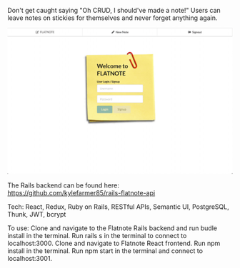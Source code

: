 Don't get caught saying "Oh CRUD, I should've made a note!" Users can leave notes on stickies for themselves and never forget anything again.

![](flatnote.gif)

The Rails backend can be found here: https://github.com/kylefarmer85/rails-flatnote-api

Tech: React, Redux, Ruby on Rails, RESTful APIs, Semantic UI, PostgreSQL, Thunk, JWT, bcrypt

To use:
Clone and navigate to the Flatnote Rails backend and run budle install in the terminal. Run rails s in the terminal to connect to localhost:3000. Clone and navigate to Flatnote React frontend. Run npm install in the terminal. Run npm start in the terminal and connect to localhost:3001.
